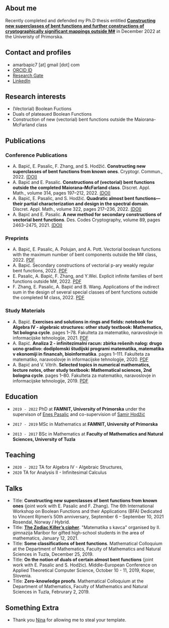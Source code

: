 ## About me

Recently completed and defended my Ph.D thesis entitled [**Constructing new superclasses of bent functions and further constructions of cryptographically significant mappings outside M#**](https://www.famnit.upr.si/sl/studij/zakljucna_dela/view/1147) in December 2022 at the Univeristy of Primorska.  


## Contact and profiles
- amarbapic7 [at] gmail [dot] com
- [ORCID ID](https://orcid.org/0000-0002-3568-4321)
- [Research Gate](https://www.researchgate.net/profile/Amar_Bapic)
- [LinkedIn](https://www.linkedin.com/in/amarbapic/)

## Research interests

- (Vectorial) Boolean Fuctions
- Duals of plateaued Boolean Functions
- Construction of new (vectorial) bent functions outside the Maiorana-McFarland class


## Publications

### Conference Publications
- A. Bapić, E. Pasalic, F. Zhang, and S. Hodžić. **Constructing new superclasses of bent functions from known ones**. Cryptogr. Commun., 2022. [(DOI)](https://doi.org/10.1007/s12095-022-00566-7)
- A. Bapić and E. Pasalic. **Constructions of (vectorial) bent functions outside the completed Maiorana–McFarland class**. Discret. Appl. Math., volume 314, pages 197–212, 2022. [(DOI)](https://www.sciencedirect.com/science/article/pii/S0166218X22000531?via%3Dihub)
- A. Bapić, E. Pasalic, and S. Hodžić. **Quadratic almost bent functions—their partial characterization and design in the spectral domain**. Discret. Appl. Math., volume 322, pages 217–236, 2022. [(DOI)](https://doi.org/10.1016/j.dam.2022.08.019)
- A. Bapić and E. Pasalic. **A new method for secondary constructions of vectorial bent functions**. Des. Codes Cryptography, volume 89, pages 2463–2475, 2021. [(DOI)](doi.org/10.1007/s10623-021-00930-3)

### Preprints
- A. Bapić, E. Pasalic, A. Polujan, and A. Pott. Vectorial boolean functions with the maximum number of bent components outside the M# class, 2022. [PDF](https://www.wcc2022.uni-rostock.de/storages/uni-rostock/Tagungen/WCC2022/Papers/WCC_2022_paper_9.pdf)
- A. Bapić. Secondary constructions of vectorial p-ary weakly regular bent functions, 2022. [PDF](https://arxiv.org/submit/4600103/view)
- E. Pasalic, A. Bapić, F. Zhang, and Y.Wei. Explicit infinite families of bent functions outside M#, 2022. [PDF](https://eprint.iacr.org/2022/1126)
- F. Zhang, E. Pasalic, A. Bapić and B. Wang. Applications of the indirect sum in the design of several special classes of bent functions outside the completed M class, 2022. [PDF](https://eprint.iacr.org/2022/8697)

### Study Materials
- A. Bapić. **Exercises and solutions in rings and fields: notebook for Algebra IV - algebraic structures: other study textbook: Mathematics, 1st bologna cycle**. pages 1–78. Fakulteta za matematiko, naravoslovje in informacijske tehnologije, 2021. [PDF](https://www.famnit.upr.si/sl/resources/files/knjiznica/studijsko-gradivo/bapic2021exercisesandsolutions-algiv.pdf)
- A. Bapić. **Analiza 2 - infinitezimalni racun: zbirka rešenih nalog: drugo ucno gradivo: dodiplomski študijski programi matematika, matematika v ekonomiji in financah, bioinformatika**. pages 1–111. Fakulteta za matematiko, naravoslovje in informacijske tehnologije, 2020. [PDF](https://www.famnit.upr.si/sl/resources/files/knjiznica/studijsko-gradivo/bapic2020analizaii-zbirkaresenihnalog.pdf)
- A. Bapić and V. Vitrih. **Selected topics in numerical mathematics, lecture notes, other study textbook: Mathematical sciences, 2nd bologna cycle**. pages 1–80. Fakulteta za matematiko, naravoslovje in informacijske tehnologije, 2019. [PDF](https://www.famnit.upr.si/sl/resources/files/knjiznica/studijsko-gradivo/bapic-vitrih2019stnmstudijsko-gradivo.pdf)

## Education

- `2019 - 2022`
PhD at __FAMNIT, University of Primorska__ under the supervison of [Enes Pasalic](https://www.researchgate.net/profile/Enes-Pasalic) and co-supervision of [Samir Hodžić](https://www.researchgate.net/profile/Samir-Hodzic)

- `2017 - 2019`
MSc in Mathematics at __FAMNIT, University of Primorska__

- `2013 - 2017`
BSc in Mathematics at __Faculty of Mathematics and Natural Sciences, University of Tuzla__

## Teaching
- `2020 - 2022` TA for Algebra IV - Algebraic Structures,
- `2020` TA for Analysis II - Infinitesimal Calculus

## Talks

- Title: **Constructing new superclasses of bent functions from known ones** (joint work with E. Pasalic and F. Zhang). The 6th International Workshop on Boolean Functions and their Applications (BFA) Dedicated to Vincent Rijmen’s 50th anniversary, September 6 – September 10, 2021 Rosendal, Norway / Hybrid.
- Title: [**The Zodiac Killer’s cipher**](https://www.youtube.com/watch?v=16YufVWBGzQ). "Matematika s kavca" organised by II. gimnazija Maribor for gifted high-school students in the area of mathematics, January 12, 2021.
- Title: **Some classifications of bent functions**. Mathematical Colloquium at the Department of Mathematics, Faculty of Mathematics and Natural Sciences in Tuzla, December 25, 2019.
- Title: **On the notion of duals of certain almost bent functions** (joint work with E. Pasalic and S. Hodžic). Middle-European Conference on Applied Theoretical Computer Science, October 10 - 11, 2019, Koper, Slovenia.
- Title: **Zero-knowledge proofs**. Mathematical Colloquium at the Department of Mathematics, Faculty of Mathematics and Natural Sciences in Tuzla, Februrary 2, 2019.


## Something Extra
- Thank you [Nina](https://ninakl.github.io/) for allowing me to steal your template.


